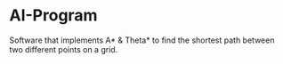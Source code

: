 # AI-Program
Software that implements A* &amp; Theta* to find the shortest path between two different points on a grid. 
